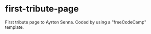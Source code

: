 # first-tribute-page
 First tribute page to Ayrton Senna. Coded by using a "freeCodeCamp" template.
